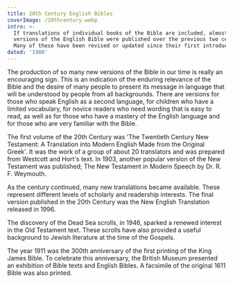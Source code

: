 ```yaml
---
title: 20th Century English Bibles
coverImage: /20thcentury.webp
intro: >-
  If translations of individual books of the Bible are included, almost 500
  versions of the English Bible were published over the previous two centuries.
  Many of these have been revised or updated since their first introduction.
dated: '1900'
---
```


The production of so many new versions of the Bible in our time is really an encouraging sign. This is an indication of the enduring relevance of the Bible and the desire of many people to present its message in language that will be understood by people from all backgrounds. There are versions for those who speak English as a second language, for children who have a limited vocabulary, for novice readers who need wording that is easy to read, as well as for those who have a mastery of the English language and for those who are very familiar with the Bible.

The first volume of the 20th Century was 'The Twentieth Century New Testament: A Translation into Modern English Made from the Original Greek'. It was the work of a group of about 20 translators and was prepared from Westcott and Hort's text. In 1903, another popular version of the New Testament was published; The New Testament in Modern Speech by Dr. R. F. Weymouth.

As the century continued, many new translations became available. These represent different levels of scholarly and readership interests. The final version published in the 20th Century was the New English Translation released in 1996.

The discovery of the Dead Sea scrolls, in 1946, sparked a renewed interest in the Old Testament text. These scrolls have also provided a useful background to Jewish literature at the time of the Gospels.

The year 1911 was the 300th anniversary of the first printing of the King James Bible. To celebrate this anniversary, the British Museum presented an exhibition of Bible texts and English Bibles. A facsimile of the original 1611 Bible was also printed.
